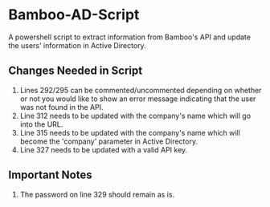 # Bamboo-AD-Script
A powershell script to extract information from Bamboo's API and update the users' information in Active Directory.

## Changes Needed in Script
1. Lines 292/295 can be commented/uncommented depending on whether or not you would like to show an error message indicating that the user was not found in the API.
2. Line 312 needs to be updated with the company's name which will go into the URL.
3. Line 315 needs to be updated with the company's name which will become the 'company' parameter in Active Directory.
4. Line 327 needs to be updated with a valid API key.

## Important Notes
1. The password on line 329 should remain as is.
